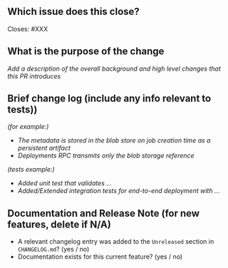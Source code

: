 <!-- < < < < < < < < < < < < < < < < < < < < < < < < < < < < < < < < < ☺
v                               ✰  Thanks for creating a PR! ✰    
☺ > > > > > > > > > > > > > > > > > > > > > > > > > > > > > > > > >  -->
## Which issue does this close?
Closes: #XXX

## What is the purpose of the change

*Add a description of the overall background and high level changes that this PR introduces*

## Brief change log (include any info relevant to tests))

*(for example:)*
  - *The metadata is stored in the blob store on job creation time as a persistent artifact*
  - *Deployments RPC transmits only the blob storage reference*

*(tests example:)*
  - *Added unit test that validates ...*
  - *Added/Extended integration tests for end-to-end deployment with ...*
## Documentation and Release Note (for new features, delete if N/A)

  - A relevant changelog entry was added to the `Unreleased` section in `CHANGELOG.md`? (yes / no)
  - Documentation exists for this current feature? (yes / no)
 
